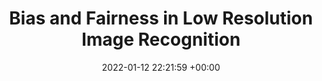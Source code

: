 ---
layout: post
title:  "Bias and Fairness in Low Resolution Image Recognition"
date:  2022-01-12 22:21:59 +00:00
image: /images/Fair_Distillation.png 
categories: Thesis
venue: IIT Jodhpur
course: "Masters Thesis"
---